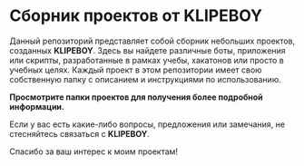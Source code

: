 # Сборник проектов от KLIPEBOY

Данный репозиторий представляет собой сборник небольших проектов, созданных **KLIPEBOY**. Здесь вы найдете различные боты, приложения или скрипты, разработанные в рамках учебы, хакатонов или просто в учебных целях. Каждый проект в этом репозитории имеет свою собственную папку с описанием и инструкциями по использованию.

**Просмотрите папки проектов для получения более подробной информации.**

Если у вас есть какие-либо вопросы, предложения или замечания, не стесняйтесь связаться с **KLIPEBOY**.

Спасибо за ваш интерес к моим проектам!
